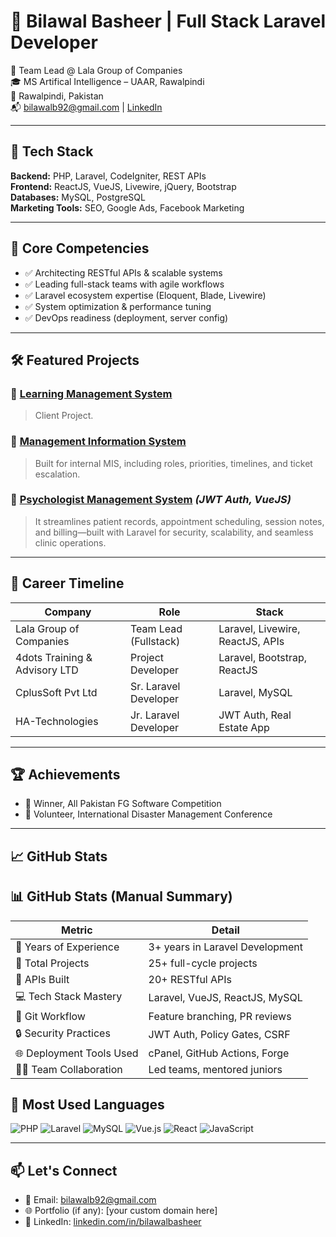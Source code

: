 # 👋 Bilawal Basheer | Full Stack Laravel Developer

🚀 Team Lead @ Lala Group of Companies  
🎓 MS Artifical Intelligence – UAAR, Rawalpindi  
📍 Rawalpindi, Pakistan  
📬 [bilawalb92@gmail.com](mailto:bilawalb92@gmail.com) | [LinkedIn](https://linkedin.com/in/bilawalbasheer)

---

## 💼 Tech Stack

**Backend:** PHP, Laravel, CodeIgniter, REST APIs  
**Frontend:** ReactJS, VueJS, Livewire, jQuery, Bootstrap  
**Databases:** MySQL, PostgreSQL  
**Marketing Tools:** SEO, Google Ads, Facebook Marketing  

---

## 🧠 Core Competencies

- ✅ Architecting RESTful APIs & scalable systems  
- ✅ Leading full-stack teams with agile workflows  
- ✅ Laravel ecosystem expertise (Eloquent, Blade, Livewire)  
- ✅ System optimization & performance tuning  
- ✅ DevOps readiness (deployment, server config)

---

## 🛠️ Featured Projects

### 🔹 [Learning Management System](https://lms.cspsacademy.com)  
> Client Project.

### 🔹 [Management Information System](https://panel.lalaservices.com/)  
> Built for internal MIS, including roles, priorities, timelines, and ticket escalation.

### 🔹 [Psychologist Management System](https://github.com/BilawalSh/real-estate-portal) *(JWT Auth, VueJS)*  
> It streamlines patient records, appointment scheduling, session notes, and billing—built with Laravel for security, scalability, and seamless clinic operations.

---

## 🧩 Career Timeline

| Company                        | Role                         | Stack                                 |
|-------------------------------|------------------------------|----------------------------------------|
| Lala Group of Companies       | Team Lead (Fullstack)        | Laravel, Livewire, ReactJS, APIs       |
| 4dots Training & Advisory LTD | Project Developer            | Laravel, Bootstrap, ReactJS            |
| CplusSoft Pvt Ltd             | Sr. Laravel Developer        | Laravel, MySQL                         |
| HA-Technologies               | Jr. Laravel Developer        | JWT Auth, Real Estate App              |

---

## 🏆 Achievements

- 🥇 Winner, All Pakistan FG Software Competition  
- 🤝 Volunteer, International Disaster Management Conference  

---

## 📈 GitHub Stats

## 📊 GitHub Stats (Manual Summary)

| Metric                     | Detail                          |
|----------------------------|----------------------------------|
| 🔧 Years of Experience     | 3+ years in Laravel Development |
| 💼 Total Projects          | 25+ full-cycle projects         |
| 🚀 APIs Built              | 20+ RESTful APIs                |
| 💻 Tech Stack Mastery      | Laravel, VueJS, ReactJS, MySQL |
| 🧠 Git Workflow            | Feature branching, PR reviews   |
| 🔒 Security Practices      | JWT Auth, Policy Gates, CSRF    |
| 🌐 Deployment Tools Used   | cPanel, GitHub Actions, Forge  |
| 🧑‍🏫 Team Collaboration     | Led teams, mentored juniors     |

## 📘 Most Used Languages

![PHP](https://img.shields.io/badge/PHP-100%25-777BB4?style=for-the-badge&logo=php&logoColor=white)
![Laravel](https://img.shields.io/badge/Laravel-Advanced-FF2D20?style=for-the-badge&logo=laravel&logoColor=white)
![MySQL](https://img.shields.io/badge/MySQL-Expert-00758F?style=for-the-badge&logo=mysql&logoColor=white)
![Vue.js](https://img.shields.io/badge/Vue.js-Beginner-4FC08D?style=for-the-badge&logo=vue.js&logoColor=white)
![React](https://img.shields.io/badge/React-Intermediate-61DAFB?style=for-the-badge&logo=react&logoColor=black)
![JavaScript](https://img.shields.io/badge/JavaScript-Intermediate-F7DF1E?style=for-the-badge&logo=javascript&logoColor=black)




---

## 📫 Let's Connect

- 📩 Email: bilawalb92@gmail.com  
- 🌐 Portfolio (if any): [your custom domain here]  
- 💼 LinkedIn: [linkedin.com/in/bilawalbasheer](https://linkedin.com/in/bilawalbasheer)

